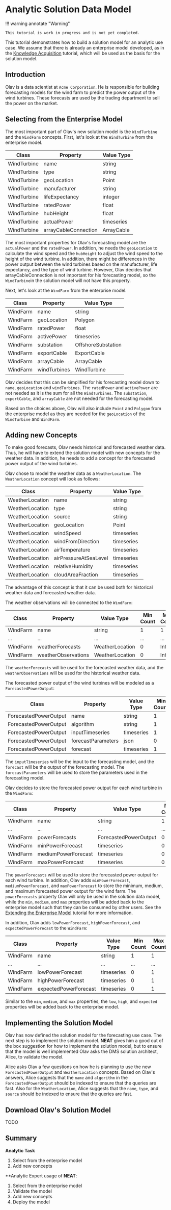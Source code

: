 # Analytic Solution Data Model

!!! warning annotate "Warning"

    This tutorial is work in progress and is not yet completed.


This tutorial demonstrates how to build a solution model for an analytic use case. We assume that there is already
an enterprise model developed, as in the [Knowledge Acquisition](./part-1-knowledge-acquisition.md) tutorial, which
will be used as the basis for the solution model.

## Introduction

Olav is a data scientist at `Acme Corporation`. He is responsible for building forecasting models for the wind farm
to predict the power output of the wind turbines. These forecasts are used by the trading department to sell
the power on the market.

## Selecting from the Enterprise Model
The most important part of Olav's new solution model is the `WindTurbine` and the `WindFarm` concepts. First,
let's look at the `WindTurbine` from the enterprise model.

| Class       | Property             | Value Type |
|-------------|----------------------|------------|
| WindTurbine | name                 | string     |
| WindTurbine | type                 | string     |
| WindTurbine | geoLocation          | Point      |
| WindTurbine | manufacturer         | string     |
| WindTurbine | lifeExpectancy       | integer    |
| WindTurbine | ratedPower           | float      |
| WindTurbine | hubHeight            | float      |
| WindTurbine | actualPower          | timeseries |
| WindTurbine | arrayCableConnection | ArrayCable |

The most important properties for Olav's forecasting model are the `actualPower` and the `ratedPower`. In addition,
he needs the `geoLocation` to calculate the wind speed and the `hubHeight` to adjust the wind speed to the height
of the wind turbine. In addition, there might be differences in the power output between the wind turbines based
on the manufacturer, life expectancy, and the type of wind turbine. However, Olav decides that
arrayCableConnection is not important for his forecasting model, so the `WindTurbine`in the solution model will
not have this property.

Next, let's look at the `WindFarm` from the enterprise model.

| Class       | Property             | Value Type         |
|-------------|----------------------|--------------------|
| WindFarm    | name                 | string             |
| WindFarm    | geoLocation          | Polygon            |
| WindFarm    | ratedPower           | float              |
| WindFarm    | activePower          | timeseries         |
| WindFarm    | substation           | OffshoreSubstation |
| WindFarm    | exportCable          | ExportCable        |
| WindFarm    | arrayCable           | ArrayCable         |
| WindFarm    | windTurbines         | WindTurbine        |

Olav decides that this can be simplified for his forecasting model down to `name`, `geoLocation` and `windTurbines`.
The `ratedPower` and `activePower` are not needed as it is the sum for all the `WindTurbines`. The
`substation`, `exportCable`, and `arrayCable` are not needed for the forecasting model.

Based on the choices above, Olav will also include `Point` and `Polygon` from the enterprise model as they are needed
for the `geoLocation` of the `WindTurbine` and `WindFarm`.

## Adding new Concepts

To make good forecasts, Olav needs historical and forecasted weather data. Thus, he will have to extend the solution
model with new concepts for the weather data. In addition, he needs to add a concept for the forecasted power output
of the wind turbines.

Olav chose to model the weather data as a `WeatherLocation`. The `WeatherLocation` concept will look
as follows:

| Class            | Property              | Value Type   |
|------------------|-----------------------|--------------|
| WeatherLocation  | name                  | string       |
| WeatherLocation  | type                  | string       |
| WeatherLocation  | source                | string       |
| WeatherLocation  | geoLocation           | Point        |
| WeatherLocation  | windSpeed             | timeseries   |
| WeatherLocation  | windFromDirection     | timeseries   |
| WeatherLocation  | airTemperature        | timeseries   |
| WeatherLocation  | airPressureAtSeaLevel | timeseries   |
| WeatherLocation  | relativeHumidity      | timeseries   |
| WeatherLocation  | cloudAreaFraction     | timeseries   |

The advantage of this concept is that it can be used both for historical weather data and forecasted weather data.

The weather observations will be connected to the `WindFarm`:

| Class        | Property            | Value Type      | Min Count | Max Count |
|--------------|---------------------|-----------------|-----------|-----------|
| WindFarm     | name                | string          | 1         | 1         |
| ...          | ...                 | ...             | ...       | ...       |
| WindFarm     | weatherForecasts    | WeatherLocation | 0         | Inf       |
| WindFarm     | weatherObservations | WeatherLocation | 0         | Inf       |

The `weatherForecasts` will be used for the forecasted weather data, and the `weatherObservations` will be used for
the historical weather data.

The forecasted power output of the wind turbines will be modeled as a `ForecastedPowerOutput`:

| Class                   | Property           | Value Type | Min Count | Max Count |
|-------------------------|--------------------|------------|-----------|-----------|
| ForecastedPowerOutput   | name               | string     | 1         | 1         |
| ForecastedPowerOutput   | algorithm          | string     | 1         | 1         |
| ForecastedPowerOutput   | inputTimeseries    | timeseries | 1         | Inf       |
| ForecastedPowerOutput   | forecastParameters | json       | 0         | 1         |
| ForecastedPowerOutput   | forecast           | timeseries | 1         | 1         |

The `inputTimeseries` will be the input to the forecasting model, and the `forecast` will be the output of the
forecasting model. The `forecastParameters` will be used to store the parameters used in the forecasting model.

Olav decides to store the forecasted power output for each wind turbine in the `WindFarm`:

| Class         | Property            | Value Type            | Min Count | Max Count |
|---------------|---------------------|-----------------------|-----------|-----------|
| WindFarm      | name                | string                | 1         | 1         |
| ...           | ...                 | ...                   | ...       | ...       |
| WindFarm      | powerForecasts      | ForecastedPowerOutput | 0         | Inf       |
| WindFarm      | minPowerForecast    | timeseries            | 0         | 1         |
| WindFarm      | mediumPowerForecast | timeseries            | 0         | 1         |
| WindFarm      | maxPowerForecast    | timeseries            | 0         | 1         |

The `powerForecasts` will be used to store the forecasted power output for each wind turbine. In addition, Olav
adds `minPowerForecast`, `mediumPowerForecast`, and `maxPowerForecast` to store the minimum, medium, and maximum
forecasted power output for the wind farm. The `powerForecasts` property Olav will only be used in the
solution data model, while the `min`, `medium`, and `max` properties will be added back to the enterprise model such
that they can be consumed by other users. See the [Extending the Enterprise Model](./part-3-extending-enterprise-model.md)
tutorial for more information.

In addition, Olav adds `lowPowerForecast`, `highPowerForecast`, and `expectedPowerForecast` to the `WindFarm`:

| Class         | Property              | Value Type | Min Count | Max Count |
|---------------|-----------------------|------------|-----------|-----------|
| WindFarm      | name                  | string     | 1         | 1         |
| ...           | ...                   | ...        | ...       | ...       |
| WindFarm      | lowPowerForecast      | timeseries | 0         | 1         |
| WindFarm      | highPowerForecast     | timeseries | 0         | 1         |
| WindFarm      | expectedPowerForecast | timeseries | 0         | 1         |

Similar to the `min`, `medium`, and `max` properties, the `low`, `high`, and `expected` properties will be added
back to the enterprise model.


## Implementing the Solution Model

Olav has now defined the solution model for the forecasting use case. The next step is to implement the solution model.
**NEAT** gives him a good out of the box suggestion for how to implement the solution model, but to ensure that the
model is well implemented Olav asks the DMS solution architect, Alice, to validate the model.

Alice asks Olav a few questions on how he is planning to use the new `ForecastedPowerOutput` and `WeatherLocation`
concepts. Based on Olav's answers, Alice suggests that the `name` and `algorithm` in the `ForecastedPowerOutput` should
be indexed to ensure that the queries are fast. Also for the `WeatherLocation`, Alice suggests that the `name`,
`type`, and `source` should be indexed to ensure that the queries are fast.

## Download Olav's Solution Model

TODO

## Summary

**Analytic Task**

1. Select from the enterprise model
2. Add new concepts

**Analytic Expert usage of **NEAT**:

1. Select from the enterprise model
2. Validate the model
3. Add new concepts
4. Deploy the model
